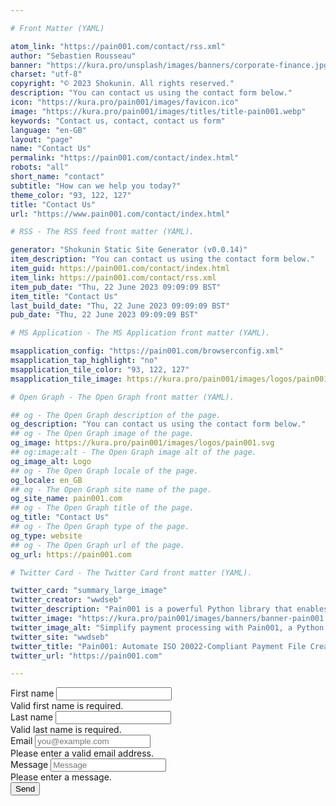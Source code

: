 ```yaml
---

# Front Matter (YAML)

atom_link: "https://pain001.com/contact/rss.xml"
author: "Sebastien Rousseau"
banner: "https://kura.pro/unsplash/images/banners/corporate-finance.jpg"
charset: "utf-8"
copyright: "© 2023 Shokunin. All rights reserved."
description: "You can contact us using the contact form below."
icon: "https://kura.pro/pain001/images/favicon.ico"
image: "https://kura.pro/pain001/images/titles/title-pain001.webp"
keywords: "Contact us, contact, contact us form"
language: "en-GB"
layout: "page"
name: "Contact Us"
permalink: "https://pain001.com/contact/index.html"
robots: "all"
short_name: "contact"
subtitle: "How can we help you today?"
theme_color: "93, 122, 127"
title: "Contact Us"
url: "https://www.pain001.com/contact/index.html"

# RSS - The RSS feed front matter (YAML).

generator: "Shokunin Static Site Generator (v0.0.14)"
item_description: "You can contact us using the contact form below."
item_guid: https://pain001.com/contact/index.html
item_link: https://pain001.com/contact/rss.xml
item_pub_date: "Thu, 22 June 2023 09:09:09 BST"
item_title: "Contact Us"
last_build_date: "Thu, 22 June 2023 09:09:09 BST"
pub_date: "Thu, 22 June 2023 09:09:09 BST"

# MS Application - The MS Application front matter (YAML).

msapplication_config: "https://pain001.com/browserconfig.xml"
msapplication_tap_highlight: "no"
msapplication_tile_color: "93, 122, 127"
msapplication_tile_image: https://kura.pro/pain001/images/logos/pain001.svg

# Open Graph - The Open Graph front matter (YAML).

## og - The Open Graph description of the page.
og_description: "You can contact us using the contact form below."
## og - The Open Graph image of the page.
og_image: https://kura.pro/pain001/images/logos/pain001.svg
## og:image:alt - The Open Graph image alt of the page.
og_image_alt: Logo
## og - The Open Graph locale of the page.
og_locale: en_GB
## og - The Open Graph site name of the page.
og_site_name: pain001.com
## og - The Open Graph title of the page.
og_title: "Contact Us"
## og - The Open Graph type of the page.
og_type: website
## og - The Open Graph url of the page.
og_url: https://pain001.com

# Twitter Card - The Twitter Card front matter (YAML).

twitter_card: "summary_large_image"
twitter_creator: "wwdseb"
twitter_description: "Pain001 is a powerful Python library that enables you to create ISO 20022-compliant payment files directly from CSV or SQLite Data Files."
twitter_image: "https://kura.pro/pain001/images/banners/banner-pain001.png"
twitter_image_alt: "Simplify payment processing with Pain001, a Python library automating ISO 20022-compliant file creation"
twitter_site: "wwdseb"
twitter_title: "Pain001: Automate ISO 20022-Compliant Payment File Creation."
twitter_url: "https://pain001.com"

---
```


<!-- markdownlint-disable MD033 MD041 -->

<form
  action="https://formspree.io/f/meqwylbe"
  method="POST"
>
    <div class="row g-3">
        <div class="col-sm-6">
            <label for="firstName" class="form-label">First name</label>
            <input type="text" class="form-control" id="firstName" placeholder="" value="" required="">
            <div class="invalid-feedback">Valid first name is required.</div>
        </div>
        <div class="col-sm-6">
            <label for="lastName" class="form-label">Last name</label>
            <input type="text" class="form-control" id="lastName" placeholder="" value="" required="">
            <div class="invalid-feedback">Valid last name is required.</div>
        </div>
        <div class="col-12">
            <label for="email" class="form-label">Email</label>
            <input type="email" class="form-control" id="email" placeholder="you@example.com" required="">
            <div class="invalid-feedback">Please enter a valid email address.</div>
        </div>
        <div class="col-12">
            <label for="message" class="form-label">Message</label>
            <input class="form-control" id="message" name="message" placeholder="Message"
            required="">
            <div class="invalid-feedback">Please enter a message.</div>
        </div>
        <div class="col-12">
            <button type="submit" class="">Send</button>
        </div>
    </div>
</form>

<!-- markdownlint-enable MD033 MD041 -->